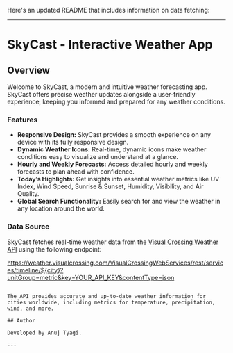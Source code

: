 Here's an updated README that includes information on data fetching:

---

# SkyCast - Interactive Weather App

## Overview

Welcome to SkyCast, a modern and intuitive weather forecasting app. SkyCast offers precise weather updates alongside a user-friendly experience, keeping you informed and prepared for any weather conditions.

### Features

- **Responsive Design:** SkyCast provides a smooth experience on any device with its fully responsive design.
- **Dynamic Weather Icons:** Real-time, dynamic icons make weather conditions easy to visualize and understand at a glance.
- **Hourly and Weekly Forecasts:** Access detailed hourly and weekly forecasts to plan ahead with confidence.
- **Today’s Highlights:** Get insights into essential weather metrics like UV Index, Wind Speed, Sunrise & Sunset, Humidity, Visibility, and Air Quality.
- **Global Search Functionality:** Easily search for and view the weather in any location around the world.

### Data Source

SkyCast fetches real-time weather data from the [Visual Crossing Weather API](https://www.visualcrossing.com/) using the following endpoint:


https://weather.visualcrossing.com/VisualCrossingWebServices/rest/services/timeline/${city}?unitGroup=metric&key=YOUR_API_KEY&contentType=json
```

The API provides accurate and up-to-date weather information for cities worldwide, including metrics for temperature, precipitation, wind, and more.

## Author

Developed by Anuj Tyagi.

---

